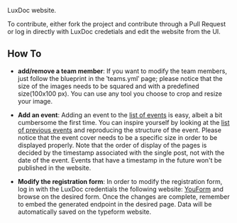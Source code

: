 LuxDoc website. 

To contribute, either fork the project and contribute through a Pull Request or log in directly with LuxDoc credetials and edit the website from the UI.

## How To
- **add/remove a team member**: If you want to modify the team members, just follow the blueprint in the ‵teams.yml‵ page; please notice that the size of the images needs to be squared and with a predefined size(100x100 px). You can use any tool you choose to crop and resize your image.

- **Add an event**: Adding an event to the [list of events](content/portfolio) is easy, albeit a bit cumbersome the first time. You can inspire yourself by looking at the [list of previous events](content/portfolio) and reproducing the structure of the event. Please notice that the event cover needs to be a specific size in order to be displayed properly.
Note that the order of display of the pages is decided by the timestamp associated with the single post, not with the date of the event. Events that have a timestamp in the future won't be published in the website.

- **Modify the registration form**: In order to modify the registration form, log in with the LuxDoc credentials the following website: [YouForm](https://app.youform.com/dashboard) and browse on the desired form. Once the changes are complete, remember to embed the generated endpoint in the desired page. Data will be automatically saved on the typeform website.
